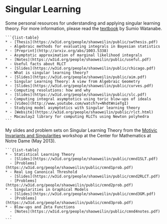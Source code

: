 # Singular Learning

Some personal resources for understanding and applying singular learning theory. For more information, please read the [textbook](http://watanabe-www.math.dis.titech.ac.jp/users/swatanab/singular-learning-theory.html) by Sumio Watanabe.

````{rst-class} cols-left-align
```{list-table}
* - [Thesis](https://w3id.org/people/shaoweilin/public/swthesis.pdf) 
  - Algebraic methods for evaluating integrals in Bayesian statistics
* - [Preprint](http://arxiv.org/abs/1003.5338) 
  - Asymptotic approximation of marginal likelihood integrals 
* - [Notes](https://w3id.org/people/shaoweilin/public/useful.pdf) 
  - Useful facts about RLCT 
* - [Slides](https://w3id.org/people/shaoweilin/public/chicago.pdf) 
  - What is singular learning theory? 
* - [Slides](https://w3id.org/people/shaoweilin/public/aim.pdf) 
  - Singular Learning Theory: A view from Algebraic Geometry 
* - [Slides](https://w3id.org/people/shaoweilin/public/curves.pdf) 
  - Computing resolutions: how and why 
* - [Slides](https://w3id.org/people/shaoweilin/public/slc.pdf) 
  - Computing integral asymptotics using toric blow-ups of ideals 
* - [Video](http://www.youtube.com/watch?v=NhdtWnieTgI) 
  - Studying model asymptotics with Singular learning theory 
* - [Website](https://w3id.org/people/shaoweilin/public/rlct.html) 
  - Macaulay2 library for computing RLCTs using Newton polyhedra
```
````

My slides and problem sets on Singular Learning Theory from the [Motivic Invariants and Singularities](http://www3.nd.edu/~cmnd/programs/mis2013/) workshop at the Center for Mathematics at Notre Dame (May 2013).

````{rst-class} cols-left-align
```{list-table}
* - Statistical Learning Theory
  - [Slides](https://w3id.org/people/shaoweilin/public/cmnd1SLT.pdf)
  - [Problems](https://w3id.org/people/shaoweilin/public/cmnd1prob.pdf)
* - Real Log Canonical Threshold
  - [Slides](https://w3id.org/people/shaoweilin/public/cmnd2RLCT.pdf)
  - [Problems](https://w3id.org/people/shaoweilin/public/cmnd2prob.pdf)
* - Singularities in Graphical Models
  - [Slides](https://w3id.org/people/shaoweilin/public/cmnd3GM.pdf)
  - [Problems](https://w3id.org/people/shaoweilin/public/cmnd3prob.pdf)
* - Blow-ups and Zeta Functions
  - [Notes](https://w3id.org/people/shaoweilin/public/cmnd4notes.pdf)
  - 
```
````
